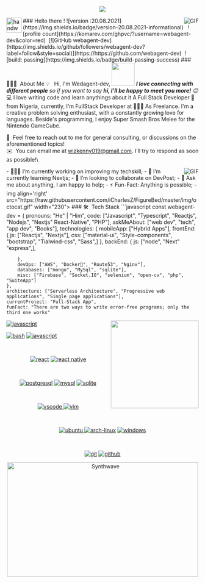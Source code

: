 <!-- ![BannerGIF](https://user-images.githubusercontent.com/39513876/112361914-e021f800-8cf9-11eb-9aac-a2b675065afc.gif) -->
<p align="center">
  <img src="https://github.com/thompsonemerson/thompsonemerson/raw/master/cover-thompson.png" />
</p>
  <img align="right" alt="GIF" src="https://greekmeleehell.files.wordpress.com/2017/11/gif-4.gif" />
<!-- https://39513876/112361914-e021f800-8cf9-11eb-9aac-a2b675065afc.gif -->
### <img alt="handwavegif" src="https://user-images.githubusercontent.com/39513876/112366216-8cfe7400-8cfe-11eb-8116-7d3dbae20e97.gif" width='40' align="left"/> Hello there !
![version :20.08.2021](https://img.shields.io/badge/version-20.08.2021-informational) &nbsp;
![profile count](https://komarev.com/ghpvc/?username=webagent-dev&color=red)&nbsp;
[![GitHub webagent-dev](https://img.shields.io/github/followers/webagent-dev?label=follow&style=social)](https://https://github.com/webagent-dev)&nbsp;
![build: passing](https://img.shields.io/badge/build-passing-success)
### 👨🏻‍💻 &nbsp;About Me
💡 &nbsp; Hi, I'm Wedagent-dev, 
<img src="https://media.giphy.com/media/LnQjpWaON8nhr21vNW/giphy.gif" width="60"> <em>
  <b>I love connecting with different people</b> so if you want to say <b>hi, I'll be happy to meet you more!</b> 
  😊</em>💻 I love writing code and learn anythings about it A Full Stack Developer 🚀 from Nigeria, currently, I'm FullStack Developer at 🙍🏽‍♂️ As Freelance. I'm a creative problem solving enthusiast, with a constantly growing love for languages. Beside's programming, 
  I enjoy Super Smash Bros Melee for the Nintendo GameCube.

<!-- 🌱 &nbsp;I'm on track for learning more about Artificial Intelligence, Homomorphic Encryption, and Computer Vision.\ -->
<!-- ✍️ &nbsp;In my free time, I play guitar, football and pursue writing as my hobbies.\ -->
💬 &nbsp;Feel free to reach out to me for general consulting, or discussions on the aforementioned topics!\
✉️ &nbsp;You can email me at wizkenny019@gmail.com. I'll try to respond as soon as possible!\
<!-- 📄 &nbsp;You can check my [Resume](https://drive.google.com/file/d/1CqJoOAelUgnIOMNHqZAlMxR0F3nRoJuo/view?usp=sharing) for more details about work experience. --> 
<img align="right" alt="GIF" src="https://i.pinimg.com/originals/e4/26/70/e426702edf874b181aced1e2fa5c6cde.gif" />
- 👨🏽‍💻 I’m currently working on improving my techskill;
- 🌱 I’m currently learning Nextjs; 
- 👯 I’m looking to collaborate on DevPost;
- 💬 Ask me about anything, I am happy to help;
- ⚡️ Fun-Fact: Anything is possible;
- img align='right' src="https://raw.githubusercontent.com/iCharlesZ/FigureBed/master/img/octocat.gif" width="230">
### 🛠 &nbsp;Tech Stack
```javascript
const webagent-dev = {
    pronouns: "He" | "Him",
    code: ["Javascript", "Typescript", "Reactjs", "Nodejs", "Nextjs" React-Native", "PHP"],
    askMeAbout: ["web dev", "tech", "app dev", "Books"],
    technologies: {
        mobileApp: ["Hybrid Apps"],
        frontEnd: {
            js: ["Reactjs", "Nextjs"],
            css: ["material-ui", "Style-components", "bootstrap", "Tialwind-css", "Sass",]
        },
        backEnd: {
            js: ["node", "Next" "express",],
           
        },
        devOps: ["AWS", "Docker🐳", "Route53", "Nginx"],
        databases: ["mongo", "MySql", "sqlite"],
        misc: ["Firebase", "Socket.IO", "selenium", "open-cv", "php", "SuiteApp"]
    },
    architecture: ["Serverless Architecture", "Progressive web applications", "Single page applications"],
    currentProject: "Full-Stack App",
    funFact: "There are two ways to write error-free programs; only the third one works"
<p align="center">

<img align='right' src="https://media.giphy.com/media/ieyl9zmCjO4b4t6qoY/giphy.gif" width="230">

<a href="https://github.com/priyanshumay"><img src="https://img.shields.io/badge/JS-f5f542.svg?style=for-the-badge&logo=javascript&logoColor=f5f542&labelColor=ffffff" alt="javascript"></a>

<a href="https://github.com/priyanshumay"><img src="https://img.shields.io/badge/BASH-4a5057.svg?style=for-the-badge&logo=gnu-bash&logoColor=4a5057&labelColor=ffffff" alt="bash"></a>
<a href="https://github.com/priyanshumay"><img src="https://img.shields.io/badge/PHP-6566ba.svg?style=for-the-badge&logo=php&logoColor=6566ba&labelColor=ffffff" alt="javascript"></a>
</p><br>

<p align="center">					    
<a href="https://github.com/priyanshumay"><img src="https://img.shields.io/badge/react-61DAFB.svg?style=for-the-badge&logo=react&logoColor=61DAFB&labelColor=ffffff" alt="react"></a>
<a href="https://github.com/priyanshumay"><img src="https://img.shields.io/badge/React Native-3aabe8.svg?style=for-the-badge&logo=react&logoColor=3aabe8&labelColor=ffffff" alt="react native"></a>

</p><br>

<p align="center">
<a href="https://github.com/priyanshumay"><img src="https://img.shields.io/badge/postgresql-6566ba.svg?style=for-the-badge&logo=postgresql&logoColor=6566ba&labelColor=ffffff" alt="postgresql"></a>
<a href="https://github.com/priyanshumay"><img src="https://img.shields.io/badge/mysql-3aabe8.svg?style=for-the-badge&logo=mysql&logoColor=3aabe8&labelColor=ffffff" alt="mysql"></a>
<a href="https://github.com/priyanshumay"><img src="https://img.shields.io/badge/sqlite-1daede.svg?style=for-the-badge&logo=sqlite&logoColor=1daede&labelColor=ffffff" alt="sqlite"></a>
</p><br>

<p align="center">
<a href="https://github.com/priyanshumay">
<img src="https://img.shields.io/badge/vscode-blue.svg?style=for-the-badge&logo=visual-studio-code&labelColor=ffffff&logoColor=blue" alt="vscode">
</a>
<a href="https://github.com/priyanshumay"><img src="https://img.shields.io/badge/vim-darkgreen.svg?style=for-the-badge&logo=vim&logoColor=darkgreen&labelColor=ffffff" alt="vim"></a>
</p><br>

<p align="center">
<a href="https://github.com/priyanshumay">
<img src="https://img.shields.io/badge/ubuntu-f7873b.svg?style=for-the-badge&logo=ubuntu&labelColor=ffffff&logoColor=f7873b" alt="ubuntu">
</a>
<a href="https://github.com/priyanshumay"><img src="https://img.shields.io/badge/arch-0066cc.svg?style=for-the-badge&logo=arch-linux&logoColor=0066cc&labelColor=ffffff" alt="arch-linux"></a>
<a href="https://github.com/priyanshumay"><img src="https://img.shields.io/badge/windows-3795fa.svg?style=for-the-badge&logo=windows&logoColor=3795fa&labelColor=ffffff" alt="windows"></a>
</p><br>

<p align="center">
<a href="https://github.com/priyanshumay"><img src="https://img.shields.io/badge/git-F05032.svg?style=for-the-badge&logo=git&logoColor=F05032&labelColor=ffffff" alt="git"></a>
<a href="https://github.com/priyanshumay"><img src="https://img.shields.io/badge/github-black.svg?style=for-the-badge&logo=github&logoColor=black&labelColor=ffffff" alt="github"></a>
<p align="center"><img src="https://thumbs.gfycat.com/GoodnaturedFondGaur-size_restricted.gif" alt="Synthwave" height="300" width="500"></p>
